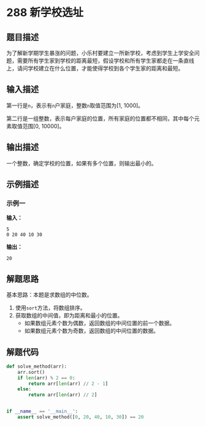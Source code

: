 # 288 新学校选址

## 题目描述

为了解新学期学生暴涨的问题，小乐村要建立一所新学校，考虑到学生上学安全问题，需要所有学生家到学校的距离最短，假设学校和所有学生家都走在一条直线上，请问学校建立在什么位置，才能使得学校到各个学生家的距离和最短。

## 输入描述

第一行是`n`，表示有`n`户家庭，整数`n`取值范围为[1, 1000]。  

第二行是一组整数，表示每户家庭的位置，所有家庭的位置都不相同，其中每个元素取值范围[0, 10000]。

## 输出描述

一个整数，确定学校的位置，如果有多个位置，则输出最小的。

## 示例描述

### 示例一

**输入：**
```text
5
0 20 40 10 30
```

**输出：**
```text
20
```

## 解题思路

基本思路：本题是求数组的中位数。
1. 使用`sort`方法，将数组排序。
2. 获取数组的中间值，即为距离和最小的位置。
    - 如果数组元素个数为偶数，返回数组的中间位置的前一个数据。
    - 如果数组元素个数为奇数，返回数组的中间位置的数据。

## 解题代码

```python
def solve_method(arr):
    arr.sort()
    if len(arr) % 2 == 0:
        return arr[len(arr) // 2 - 1]
    else:
        return arr[len(arr) // 2]


if __name__ == '__main__':
    assert solve_method([0, 20, 40, 10, 30]) == 20
```